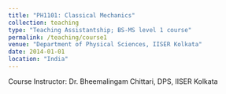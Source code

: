 ```yaml
---
title: "PH1101: Classical Mechanics"
collection: teaching
type: "Teaching Assistantship; BS-MS level 1 course"
permalink: /teaching/course1
venue: "Department of Physical Sciences, IISER Kolkata"
date: 2014-01-01
location: "India"
---
```


Course Instructor: Dr. Bheemalingam Chittari, DPS, IISER Kolkata
